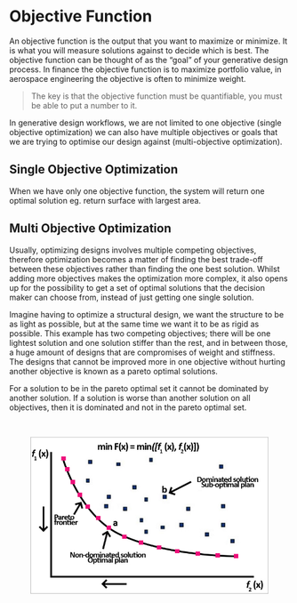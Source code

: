 # Objective Function 
An objective function is the output that you want to maximize or minimize. It is what you will measure solutions against to decide which is best. The objective function can be thought of as the “goal” of your generative design process. In finance the objective function is to maximize portfolio value, in aerospace engineering the objective is often to minimize weight.  

> The key is that the objective function must be quantifiable, you must be able to put a number to it. 

In generative design workflows, we are not limited to one objective (single objective optimization) we can also have multiple objectives or goals that we are trying to optimise our design against (multi-objective optimization).   

## Single Objective Optimization
When we have only one objective function, the system will return one optimal solution eg. return surface with largest area.

## Multi Objective Optimization
Usually, optimizing designs involves multiple competing objectives, therefore optimization becomes a matter of finding the best trade-off between these objectives rather than finding the one best solution. Whilst adding more objectives makes the optimization more complex, it also opens up for the possibility to get a set of optimal solutions that the decision maker can choose from, instead of just getting one single solution. 

Imagine having to optimize a structural design, we want the structure to be as light as possible, but at the same time we want it to be as rigid as possible. This example has two competing objectives; there will be one lightest solution and one solution stiffer than the rest, and in between those, a huge amount of designs that are compromises of weight and stiffness. The designs that cannot be improved more in one objective without hurting another objective is known as a pareto optimal solutions.

For a solution to be in the pareto optimal set it cannot be dominated by another solution. If a solution is worse than another solution on all objectives, then it is dominated and not in the pareto optimal set. 

<br/>

<p align="center">
<img src="Images/4-02_ExampleOfParetoFrontier.jpg" style="width:85%;"/>
</p>

